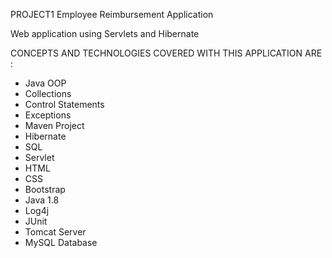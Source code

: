 PROJECT1
Employee Reimbursement Application

Web application using Servlets and Hibernate

CONCEPTS AND TECHNOLOGIES COVERED WITH THIS APPLICATION ARE :

* Java OOP
* Collections
* Control Statements
* Exceptions
* Maven Project
* Hibernate
* SQL
* Servlet
* HTML
* CSS
* Bootstrap
* Java 1.8
* Log4j
* JUnit
* Tomcat Server
* MySQL Database
